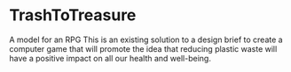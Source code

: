 # TrashToTreasure
A model for an RPG
This is an existing solution to a design brief to create a computer game that will promote
the idea that reducing plastic waste will have a positive impact on all our health and well-being.
